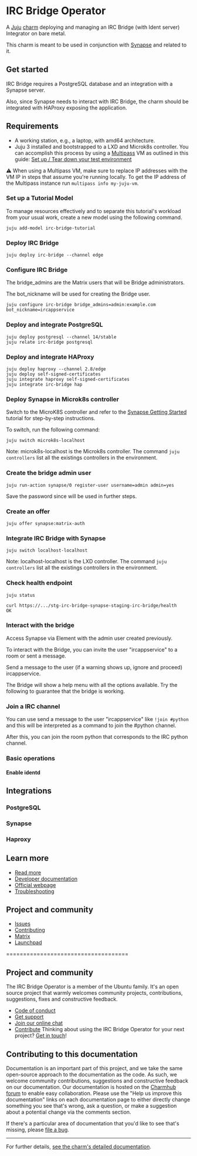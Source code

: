 # IRC Bridge Operator

A [Juju](https://juju.is/) [charm](https://juju.is/docs/olm/charmed-operators)
deploying and managing an IRC Bridge (with Ident server) Integrator on bare metal.

This charm is meant to be used in conjunction with [Synapse](https://github.com/canonical/synapse-operator) and related
to it.

## Get started

IRC Bridge requires a PostgreSQL database and an integration with a Synapse server.

Also, since Synapse needs to interact with IRC Bridge, the charm should be
integrated with HAProxy exposing the application.

## Requirements

* A working station, e.g., a laptop, with amd64 architecture.
* Juju 3 installed and bootstrapped to a LXD and Microk8s controller. You can accomplish
this process by using a [Multipass](https://multipass.run/) VM as outlined in this guide: [Set up / Tear down your test environment](https://juju.is/docs/juju/set-up--tear-down-your-test-environment)

:warning: When using a Multipass VM, make sure to replace IP addresses with the
VM IP in steps that assume you're running locally. To get the IP address of the
Multipass instance run ```multipass info my-juju-vm```.

### Set up a Tutorial Model

To manage resources effectively and to separate this tutorial's workload from
your usual work, create a new model using the following command.

```
juju add-model irc-bridge-tutorial
```

### Deploy IRC Bridge

```
juju deploy irc-bridge --channel edge
```

### Configure IRC Bridge

The bridge_admins are the Matrix users that will be Bridge administrators.

The bot_nickname will be used for creating the Bridge user.

```
juju configure irc-bridge bridge_admins=admin:example.com bot_nickname=ircappservice
```

### Deploy and integrate PostgreSQL

```
juju deploy postgresql --channel 14/stable
juju relate irc-bridge postgresql
```

### Deploy and integrate HAProxy

```
juju deploy haproxy --channel 2.8/edge
juju deploy self-signed-certificates
juju integrate haproxy self-signed-certificates
juju integrate irc-bridge hap
```

### Deploy Synapse in Microk8s controller

Switch to the MicroK8S controller and refer to the [Synapse Getting Started](https://charmhub.io/synapse/docs/tutorial-getting-started) tutorial for step-by-step instructions.

To switch, run the following command:

```
juju switch microk8s-localhost
```

Note: microk8s-localhost is the Microk8s controller.
The command `juju controllers` list all the existings controllers in the environment.

### Create the bridge admin user

```
juju run-action synapse/0 register-user username=admin admin=yes
```

Save the password since will be used in further steps.

### Create an offer

```
juju offer synapse:matrix-auth
```

### Integrate IRC Bridge with Synapse

```
juju switch localhost-localhost
```

Note: localhost-localhost is the LXD controller.
The command `juju controllers` list all the existings controllers in the environment.

### Check health endpoint

```
juju status
```

```
curl https://.../stg-irc-bridge-synapse-staging-irc-bridge/health
OK
```

### Interact with the bridge

Access Synapse via Element with the admin user created previously.

To interact with the Bridge, you can invite the user "ircappservice" to a room or sent a message.

Send a message to the user (if a warning shows up, ignore and proceed) ircappservice.

The Bridge will show a help menu with all the options available. Try the following to guarantee
that the bridge is working.

### Join a IRC channel

You can use send a message to the user "ircappservice" like `!join #python` and
this will be interpreted as a command to join the #python channel.

After this, you can join the room python that corresponds to the IRC python channel.

### Basic operations

#### Enable identd

## Integrations

### PostgreSQL

### Synapse

### Haproxy

## Learn more
* [Read more]() <!--Link to the charm's official documentation-->
* [Developer documentation]() <!--Link to any developer documentation-->
* [Official webpage]() <!--(Optional) Link to official webpage/blog/marketing content--> 
* [Troubleshooting]() <!--(Optional) Link to a page or section about troubleshooting/FAQ-->

## Project and community
* [Issues]() <!--Link to GitHub issues (if applicable)-->
* [Contributing]() <!--Link to any contribution guides--> 
* [Matrix]() <!--Link to contact info (if applicable), e.g. Matrix channel-->
* [Launchpad]() <!--Link to Launchpad (if applicable)-->

====================================
## Project and community

The IRC Bridge Operator is a member of the Ubuntu family. It's an open source
project that warmly welcomes community projects, contributions, suggestions,
fixes and constructive feedback.
* [Code of conduct](https://ubuntu.com/community/code-of-conduct)
* [Get support](https://discourse.charmhub.io/)
* [Join our online chat](https://chat.charmhub.io/charmhub/channels/charm-dev)
* [Contribute](https://charmhub.io/irc-bridge/docs/how-to-contribute)
Thinking about using the IRC Bridge Operator for your next project? [Get in touch](https://chat.charmhub.io/charmhub/channels/charm-dev)!

## Contributing to this documentation

Documentation is an important part of this project, and we take the same open-source approach to the documentation as the code. As such, we welcome community contributions, suggestions and constructive feedback on our documentation. Our documentation is hosted on the [Charmhub forum](https://charmhub.io/irc-bridge/docs) to enable easy collaboration. Please use the "Help us improve this documentation" links on each documentation page to either directly change something you see that's wrong, ask a question, or make a suggestion about a potential change via the comments section.

If there's a particular area of documentation that you'd like to see that's missing, please [file a bug](https://github.com/canonical/irc-bridge-operator/issues).

---

For further details,
[see the charm's detailed documentation](https://charmhub.io/irc-bridge/docs).
